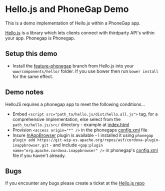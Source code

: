 # Hello.js and PhoneGap Demo

This is a demo implementation of Hello.js within a PhoneGap app.

[Hello.js](https://github.com/MrSwitch/hello.js) is a library which lets clients connect with thirdparty API's within your app. Phonegap is Phonegap.

## Setup this demo

* Install the [feature-phonegap](https://github.com/MrSwitch/hello.js/tree/feature-phonegap) branch from Hello.js into your `www/components/hello/` folder. If you use bower then run `bower install` for the same effect.

## Demo notes
HelloJS requires a phonegap app to meet the following conditions...

* Embed `<script src="path_to/hello.js/dist/hello.all.js">` tag, for a comprehensive implementation, else select from the `path_to/hello.js/src/` directory - example at [index.html](./index.html)
* Provision `<access origin="*" />` in the phonegaps [config.xml](config.xml) file
* Insure [InAppBrowser](http://cordova.apache.org/docs/en/3.1.0/cordova_inappbrowser_inappbrowser.md.html) plugin is available - I installed it using `phonegap plugin add https://git-wip-us.apache.org/repos/asf/cordova-plugin-inappbrowser.git` - and include `<gap:plugin name="org.apache.cordova.inappbrowser" />` in  phonegap's [config.xml](config.xml) file if you haven't already.

## Bugs

If you encounter any bugs please create a ticket at the [Hello.js repo](https://github.com/MrSwitch/hello.js/)
